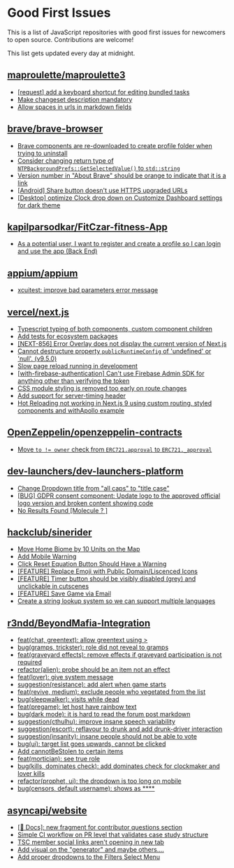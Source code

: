 # Good First Issues

This is a list of JavaScript repositories with good first issues for newcomers to open source. Contributions are welcome!

This list gets updated every day at midnight.

## [maproulette/maproulette3](https://github.com/maproulette/maproulette3)

- [[request] add a keyboard shortcut for editing bundled tasks](https://github.com/maproulette/maproulette3/issues/1793)
- [Make changeset description mandatory](https://github.com/maproulette/maproulette3/issues/1756)
- [Allow spaces in urls in markdown fields](https://github.com/maproulette/maproulette3/issues/1950)

## [brave/brave-browser](https://github.com/brave/brave-browser)

- [Brave components are re-downloaded to create profile folder when trying to uninstall](https://github.com/brave/brave-browser/issues/1812)
- [Consider changing return type of `NTPBackgroundPrefs::GetSelectedValue()` to `std::string`](https://github.com/brave/brave-browser/issues/25602)
- [Version number in "About Brave" should be orange to indicate that it is a link](https://github.com/brave/brave-browser/issues/26040)
- [[Android] Share button doesn't use HTTPS upgraded URLs](https://github.com/brave/brave-browser/issues/11383)
- [[Desktop] optimize Clock drop down on Customize Dashboard settings for dark theme ](https://github.com/brave/brave-browser/issues/12060)

## [kapilparsodkar/FitCzar-fitness-App](https://github.com/kapilparsodkar/FitCzar-fitness-App)

- [As a potential user, I want to register and create a profile so I can login and use the app (Back End)](https://github.com/kapilparsodkar/FitCzar-fitness-App/issues/2)

## [appium/appium](https://github.com/appium/appium)

- [xcuitest: improve bad parameters error message](https://github.com/appium/appium/issues/18438)

## [vercel/next.js](https://github.com/vercel/next.js)

- [Typescript typing of both <Head /> components, custom component children](https://github.com/vercel/next.js/issues/19168)
- [Add tests for ecosystem packages](https://github.com/vercel/next.js/issues/31690)
- [[NEXT-856] Error Overlay does not display the current version of Next.js](https://github.com/vercel/next.js/issues/47124)
- [Cannot destructure property `publicRuntimeConfig` of 'undefined' or 'null'. (v9.5.0)](https://github.com/vercel/next.js/issues/15568)
- [Slow page reload running in development](https://github.com/vercel/next.js/issues/25108)
- [[with-firebase-authentication] Can't use Firebase Admin SDK for anything other than verifying the token](https://github.com/vercel/next.js/issues/14139)
- [CSS module styling is removed too early on route changes](https://github.com/vercel/next.js/issues/17464)
- [Add support for server-timing header](https://github.com/vercel/next.js/issues/12382)
- [Hot Reloading not working in Next.js 9 using custom routing, styled components and withApollo example](https://github.com/vercel/next.js/issues/16449)

## [OpenZeppelin/openzeppelin-contracts](https://github.com/OpenZeppelin/openzeppelin-contracts)

- [Move `to != owner` check from `ERC721.approval` to `ERC721._approval`](https://github.com/OpenZeppelin/openzeppelin-contracts/issues/4136)

## [dev-launchers/dev-launchers-platform](https://github.com/dev-launchers/dev-launchers-platform)

- [Change Dropdown title from "all caps" to "title case"](https://github.com/dev-launchers/dev-launchers-platform/issues/870)
- [[BUG] GDPR consent component: Update logo to the approved official logo version and broken content showing code](https://github.com/dev-launchers/dev-launchers-platform/issues/857)
- [No Results Found [Molecule ? ]](https://github.com/dev-launchers/dev-launchers-platform/issues/685)

## [hackclub/sinerider](https://github.com/hackclub/sinerider)

- [Move Home Biome by 10 Units on the Map](https://github.com/hackclub/sinerider/issues/392)
- [Add Mobile Warning](https://github.com/hackclub/sinerider/issues/397)
- [Click Reset Equation Button Should Have a Warning](https://github.com/hackclub/sinerider/issues/385)
- [[FEATURE] Replace Emoji with Public Domain/Liscenced Icons](https://github.com/hackclub/sinerider/issues/201)
- [[FEATURE] Timer button should be visibly disabled (grey) and unclickable in cutscenes](https://github.com/hackclub/sinerider/issues/266)
- [[FEATURE] Save Game via Email](https://github.com/hackclub/sinerider/issues/242)
- [Create a string lookup system so we can support multiple languages](https://github.com/hackclub/sinerider/issues/128)

## [r3ndd/BeyondMafia-Integration](https://github.com/r3ndd/BeyondMafia-Integration)

- [feat(chat, greentext): allow greentext using >](https://github.com/r3ndd/BeyondMafia-Integration/issues/643)
- [bug(gramps, trickster): role did not reveal to gramps](https://github.com/r3ndd/BeyondMafia-Integration/issues/619)
- [feat(graveyard effects): remove effects if graveyard participation is not required](https://github.com/r3ndd/BeyondMafia-Integration/issues/618)
- [refactor(alien): probe should be an item not an effect](https://github.com/r3ndd/BeyondMafia-Integration/issues/617)
- [feat(lover): give system message](https://github.com/r3ndd/BeyondMafia-Integration/issues/616)
- [suggestion(resistance): add alert when game starts](https://github.com/r3ndd/BeyondMafia-Integration/issues/140)
- [feat(revive, medium): exclude people who vegetated from the list](https://github.com/r3ndd/BeyondMafia-Integration/issues/440)
- [bug(sleepwalker): visits while dead](https://github.com/r3ndd/BeyondMafia-Integration/issues/558)
- [feat(pregame): let host have rainbow text](https://github.com/r3ndd/BeyondMafia-Integration/issues/574)
- [bug(dark mode): it is hard to read the forum post markdown](https://github.com/r3ndd/BeyondMafia-Integration/issues/554)
- [suggestion(cthulhu): improve insane speech variability](https://github.com/r3ndd/BeyondMafia-Integration/issues/5)
- [suggestion(escort): reflavour to drunk and add drunk-driver interaction ](https://github.com/r3ndd/BeyondMafia-Integration/issues/226)
- [suggestion(insanity): insane people should not be able to vote](https://github.com/r3ndd/BeyondMafia-Integration/issues/263)
- [bug(ui): target list goes upwards, cannot be clicked](https://github.com/r3ndd/BeyondMafia-Integration/issues/269)
- [Add cannotBeStolen to certain items](https://github.com/r3ndd/BeyondMafia-Integration/issues/397)
- [feat(mortician): see true role](https://github.com/r3ndd/BeyondMafia-Integration/issues/410)
- [bug(kills, dominates check): add dominates check for clockmaker and lover kills](https://github.com/r3ndd/BeyondMafia-Integration/issues/437)
- [refactor(prophet, ui): the dropdown is too long on mobile](https://github.com/r3ndd/BeyondMafia-Integration/issues/469)
- [bug(censors, default username): shows as ****](https://github.com/r3ndd/BeyondMafia-Integration/issues/493)

## [asyncapi/website](https://github.com/asyncapi/website)

- [[📑 Docs]: new fragment for contributor questions section](https://github.com/asyncapi/website/issues/1555)
- [Simple CI workflow on PR level that validates case study structure](https://github.com/asyncapi/website/issues/1501)
- [TSC member social links aren't opening in new tab](https://github.com/asyncapi/website/issues/1496)
- [Add visual on the "generator" and maybe others....](https://github.com/asyncapi/website/issues/403)
- [Add proper dropdowns to the Filters Select Menu](https://github.com/asyncapi/website/issues/1318)


